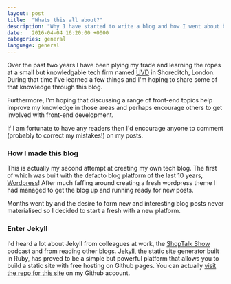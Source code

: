 ```yaml
---
layout: post
title:  "Whats this all about?"
description: "Why I have started to write a blog and how I went about building it with Jekyll"
date:   2016-04-04 16:20:00 +0000
categories: general
language: general
---
```


Over the past two years I have been plying my trade and learning the ropes at a small but knowledgable tech firm named [UVD][uvd-site] in Shoreditch, London. During that time I've learned a few things and I'm hoping to share some of that knowledge through this blog.

Furthermore, I'm hoping that discussing a range of front-end topics help improve my knowledge in those areas and perhaps encourage others to get involved with front-end development.

If I am fortunate to have any readers then I'd encourage anyone to comment (probably to correct my mistakes!) on my posts.

### How I made this blog

This is actually my second attempt at creating my own tech blog. The first of which was built with the defacto blog platform of the last 10 years, [Wordpress][wordpress]! After much faffing around creating a fresh wordpress theme I had managed to get the blog up and running ready for new posts.

Months went by and the desire to form new and interesting blog posts never materialised so I decided to start a fresh with a new platform.

### Enter Jekyll

I'd heard a lot about Jekyll from colleagues at work, the [ShopTalk Show][shop-talk] podcast and from reading other blogs. [Jekyll][jeykll], the static site generator built in Ruby, has proved to be a simple but powerful platform that allows you to build a static site with free hosting on Github pages. You can actually [visit the repo for this site][blog-repo] on my Github account.

[uvd-site]: http://uvd.co.uk
[wordpress]: https://en-gb.wordpress.org/
[shop-talk]: http://shoptalkshow.com/
[blog-repo]: https://github.com/james-dowell/james-dowell.github.io
[jeykll]: https://jekyllrb.com/
